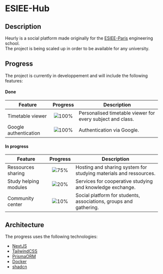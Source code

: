 # ESIEE-Hub

## Description
Heurly is a social platform made originally for the [ESIEE-Paris](https://www.esiee.fr/) engineering school.  
The project is being scaled up in order to be available for any university. 

## Progress
The project is currently in developpement and will include the following features:
#### Done
| Feature                | Progress                                | Description                                                         |
|------------------------|:---------------------------------------:|---------------------------------------------------------------------|
| Timetable viewer       |  ![100%](https://progress-bar.dev/100)  | Personalised timetable viewer for every subject and class.          |
| Google authentication  |  ![100%](https://progress-bar.dev/100)  | Authentication via Google.                                          |


#### In progress
| Feature                | Progress                                | Description                                                        |
|------------------------|:---------------------------------------:|--------------------------------------------------------------------|
| Ressources sharing     |  ![75%](https://progress-bar.dev/75)    | Hosting and sharing system for studying materials and ressources.  |
| Study helping modules  |  ![20%](https://progress-bar.dev/20)    | Services for cooperative studying and knowledge exchange.          |
| Community center       |  ![10%](https://progress-bar.dev/10)    | Social platform for students, associations, groups and gathering.  |

## Architecture
The progress uses the following technologies:
- [NextJS](https://nextjs.org/)
- [TailwindCSS](https://tailwindcss.com/)
- [PrismaORM](https://www.prisma.io/)
- [Docker](https://www.docker.com/)
- [shadcn](https://ui.shadcn.com/)
